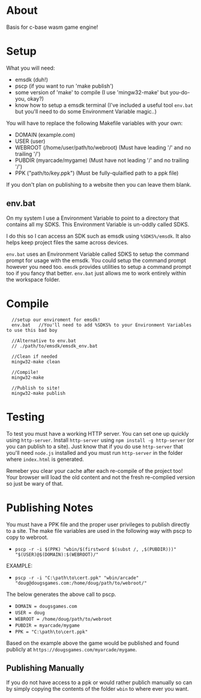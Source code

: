 # About
Basis for c-base wasm game engine!

# Setup
What you will need:
  - emsdk (duh!)
  - pscp (if you want to run 'make publish')
  - some version of 'make' to compile (I use 'mingw32-make' but you-do-you, okay?)
  - know how to setup a emsdk terminal (I've included a useful tool `env.bat` but you'll need to do some Environment Variable magic..)

You will have to replace the following Makefile variables with your own:
  - DOMAIN (example.com)
  - USER (user) 
  - WEBROOT (/home/user/path/to/webroot) (Must have leading '/' and no trailing '/')
  - PUBDIR (myarcade/mygame) (Must have not leading '/' and no trailing '/')
  - PPK ("path/to/key.ppk") (Must be fully-qulaified path to a ppk file)

If you don't plan on publishing to a website then you can leave them blank.

## env.bat
On my system I use a Environment Variable to point to a directory that contains all my SDKS.
This Environment Variable is un-oddly called SDKS.

I do this so I can access an SDK such as emsdk using `%SDKS%/emsdk`.
It also helps keep project files the same across devices.

`env.bat` uses an Environment Variable called SDKS to setup the command prompt for usage with the emsdk.
You could setup the command prompt however you need too. `emsdk` provides utilities to setup a command prompt
too if you fancy that better. `env.bat` just allows me to work entirely within the workspace folder.

# Compile
```
  //setup our enviroment for emsdk!
  env.bat   //You'll need to add %SDKS% to your Environment Variables to use this bad boy

  //Alternative to env.bat
  // ./path/to/emsdk/emsdk_env.bat 

  //Clean if needed
  mingw32-make clean

  //Compile!
  mingw32-make

  //Publish to site!
  mingw32-make publish
```
# Testing
To test you must have a working HTTP server. You can set one up quickly using `http-server`.
Install `http-server` using `npm install -g http-server` (or you can publish to a site).
Just know that if you do use `http-server` that you'll need `node.js` installed and you must run
`http-server` in the folder where `index.html` is generated.

Remeber you clear your cache after each re-compile of the project too! Your browser will load the
old content and not the fresh re-complied version so just be wary of that.

# Publishing Notes
You must have a PPK file and the proper user privileges to publish directly to a site.
The make file variables are used in the following way with pscp to copy to webroot.
  - `pscp -r -i $(PPK) "wbin/$(firstword $(subst /, ,$(PUBDIR)))" "$(USER)@$(DOMAIN):$(WEBROOT)/"`

EXAMPLE:
  - `pscp -r -i "C:\path\to\cert.ppk" "wbin/arcade" "doug@dougsgames.com:/home/doug/path/to/webroot/"`
  
The below generates the above call to pscp.
  - `DOMAIN = dougsgames.com`
  - `USER = doug`
  - `WEBROOT = /home/doug/path/to/webroot`
  - `PUBDIR = myarcade/mygame`
  - `PPK = "C:\path\to\cert.ppk"`
  
 Based on the example above the game would be published and found publicly at `https://dougsgames.com/myarcade/mygame`.

## Publishing Manually
If you do not have access to a ppk or would rather publich manually so can by simply copying the contents of
the folder `wbin` to where ever you want.
